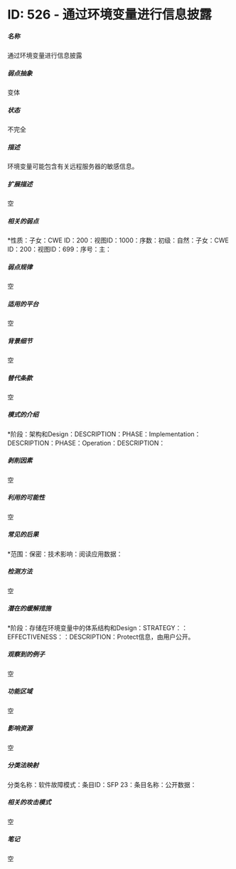 # ID: 526 - 通过环境变量进行信息披露
<h5>名称</h5>通过环境变量进行信息披露
<h5>弱点抽象</h5>变体
<h5>状态</h5>不完全
<h5>描述</h5>环境变量可能包含有关远程服务器的敏感信息。
<h5>扩展描述</h5>空
<h5>相关的弱点</h5>*性质：子女：CWE ID：200：视图ID：1000：序数：初级：自然：子女：CWE ID：200：视图ID：699：序号：主：
<h5>弱点规律</h5>空
<h5>适用的平台</h5>空
<h5>背景细节</h5>空
<h5>替代条款</h5>空
<h5>模式的介绍</h5>*阶段：架构和Design：DESCRIPTION：PHASE：Implementation：DESCRIPTION：PHASE：Operation：DESCRIPTION：
<h5>剥削因素</h5>空
<h5>利用的可能性</h5>空
<h5>常见的后果</h5>*范围：保密：技术影响：阅读应用数据：
<h5>检测方法</h5>空
<h5>潜在的缓解措施</h5>*阶段：存储在环境变量中的体系结构和Design：STRATEGY：：EFFECTIVENESS：：DESCRIPTION：Protect信息，由用户公开。
<h5>观察到的例子</h5>空
<h5>功能区域</h5>空
<h5>影响资源</h5>空
<h5>分类法映射</h5>分类名称：软件故障模式：条目ID：SFP 23：条目名称：公开数据：
<h5>相关的攻击模式</h5>空
<h5>笔记</h5>空

